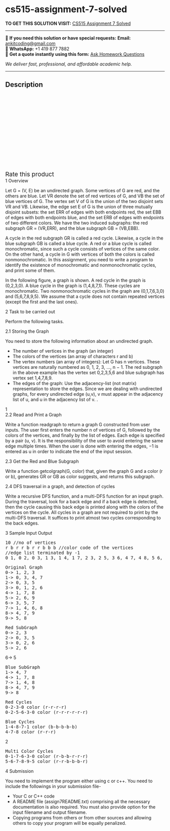 # cs515-assignment-7-solved
**TO GET THIS SOLUTION VISIT:** [CS515 Assignment 7 Solved](https://www.ankitcodinghub.com/product/cs515-assignment-7-solved/)


---

📩 **If you need this solution or have special requests:** **Email:** ankitcoding@gmail.com  
📱 **WhatsApp:** +1 419 877 7882  
📄 **Get a quote instantly using this form:** [Ask Homework Questions](https://www.ankitcodinghub.com/services/ask-homework-questions/)

*We deliver fast, professional, and affordable academic help.*

---

<h2>Description</h2>



<div class="kk-star-ratings kksr-auto kksr-align-center kksr-valign-top" data-payload="{&quot;align&quot;:&quot;center&quot;,&quot;id&quot;:&quot;100703&quot;,&quot;slug&quot;:&quot;default&quot;,&quot;valign&quot;:&quot;top&quot;,&quot;ignore&quot;:&quot;&quot;,&quot;reference&quot;:&quot;auto&quot;,&quot;class&quot;:&quot;&quot;,&quot;count&quot;:&quot;0&quot;,&quot;legendonly&quot;:&quot;&quot;,&quot;readonly&quot;:&quot;&quot;,&quot;score&quot;:&quot;0&quot;,&quot;starsonly&quot;:&quot;&quot;,&quot;best&quot;:&quot;5&quot;,&quot;gap&quot;:&quot;4&quot;,&quot;greet&quot;:&quot;Rate this product&quot;,&quot;legend&quot;:&quot;0\/5 - (0 votes)&quot;,&quot;size&quot;:&quot;24&quot;,&quot;title&quot;:&quot;CS515 Assignment 7 Solved&quot;,&quot;width&quot;:&quot;0&quot;,&quot;_legend&quot;:&quot;{score}\/{best} - ({count} {votes})&quot;,&quot;font_factor&quot;:&quot;1.25&quot;}">

<div class="kksr-stars">

<div class="kksr-stars-inactive">
            <div class="kksr-star" data-star="1" style="padding-right: 4px">


<div class="kksr-icon" style="width: 24px; height: 24px;"></div>
        </div>
            <div class="kksr-star" data-star="2" style="padding-right: 4px">


<div class="kksr-icon" style="width: 24px; height: 24px;"></div>
        </div>
            <div class="kksr-star" data-star="3" style="padding-right: 4px">


<div class="kksr-icon" style="width: 24px; height: 24px;"></div>
        </div>
            <div class="kksr-star" data-star="4" style="padding-right: 4px">


<div class="kksr-icon" style="width: 24px; height: 24px;"></div>
        </div>
            <div class="kksr-star" data-star="5" style="padding-right: 4px">


<div class="kksr-icon" style="width: 24px; height: 24px;"></div>
        </div>
    </div>

<div class="kksr-stars-active" style="width: 0px;">
            <div class="kksr-star" style="padding-right: 4px">


<div class="kksr-icon" style="width: 24px; height: 24px;"></div>
        </div>
            <div class="kksr-star" style="padding-right: 4px">


<div class="kksr-icon" style="width: 24px; height: 24px;"></div>
        </div>
            <div class="kksr-star" style="padding-right: 4px">


<div class="kksr-icon" style="width: 24px; height: 24px;"></div>
        </div>
            <div class="kksr-star" style="padding-right: 4px">


<div class="kksr-icon" style="width: 24px; height: 24px;"></div>
        </div>
            <div class="kksr-star" style="padding-right: 4px">


<div class="kksr-icon" style="width: 24px; height: 24px;"></div>
        </div>
    </div>
</div>


<div class="kksr-legend" style="font-size: 19.2px;">
            <span class="kksr-muted">Rate this product</span>
    </div>
    </div>
<div class="page" title="Page 1">
<div class="layoutArea">
<div class="column">
1 Overview

Let G = (V, E) be an undirected graph. Some vertices of G are red, and the others are blue. Let VR denote the set of red vertices of G, and VB the set of blue vertices of G. The vertex set V of G is the union of the two disjoint sets VR and VB. Likewise, the edge set E of G is the union of three mutually disjoint subsets: the set ERR of edges with both endpoints red, the set EBB of edges with both endpoints blue, and the set ERB of edges with endpoints of two different colors. We have the two induced subgraphs: the red subgraph GR = (VR,ERR), and the blue subgraph GB = (VB,EBB).

A cycle in the red subgraph GR is called a red cycle. Likewise, a cycle in the blue subgraph GB is called a blue cycle. A red or a blue cycle is called monochromatic, since such a cycle consists of vertices of the same color. On the other hand, a cycle in G with vertices of both the colors is called nonmonochromatic. In this assignment, you need to write a program to identify the existence of monochromatic and nonmonochromatic cycles, and print some of them.

In the following figure, a graph is shown. A red cycle in the graph is (0,2,3,0). A blue cycle in the graph is (1,4,8,7,1). These cycles are monochromatic. Two nonmonochromatic cycles in the graph are (0,1,7,6,3,0) and (5,6,7,8,9,5). We assume that a cycle does not contain repeated vertices (except the first and the last ones).

2 Task to be carried out

Perform the following tasks.

2.1 Storing the Graph

You need to store the following information about an undirected graph.

<ul>
<li>The number of vertices in the graph (an integer)</li>
<li>The colors of the vertices (an array of characters r and b)</li>
<li>The vertex numbers (an array of integers): Let G has n vertices. These vertices are naturally numbered as 0, 1, 2, 3, …, n − 1. The red subgraph in the above example has the vertex set 0,2,3,5,6 and blue subgraph has vertex set 1,4,7,8,9.</li>
<li>The edges of the graph: Use the adjacency-list (not matrix) representation to store the edges. Since we are dealing with undirected graphs, for every undirected edge (u,v), v must appear in the adjacency list of u, and u in the adjacency list of v. .</li>
</ul>
</div>
</div>
<div class="layoutArea">
<div class="column">
1

</div>
</div>
</div>
<div class="page" title="Page 2">
<div class="layoutArea">
<div class="column">
2.2 Read and Print a Graph

Write a function readgraph to return a graph G constructed from user inputs. The user first enters the number n of vertices of G, followed by the colors of the vertices, and finally by the list of edges. Each edge is specified by a pair (u, v). It is the responsibility of the user to avoid entering the same edge multiple times. When the user is done with entering the edges, −1 is entered as u in order to indicate the end of the input session.

2.3 Get the Red and Blue Subgraph

Write a function getcolgraph(G, color) that, given the graph G and a color (r or b), generates GR or GB as color suggests, and returns this subgraph.

2.4 DFS traversal in a graph, and detection of cycles

Write a recursive DFS function, and a multi-DFS function for an input graph. During the traversal, look for a back edge and if a back edge is detected, then the cycle causing this back edge is printed along with the colors of the vertices on the cycle. All cycles in a graph are not required to print by the multi-DFS traversal. It suffices to print atmost two cycles corresponding to the back edges.

3 Sample Input Output

<pre>10 //no of vertices
r b r r b r r b b b //color code of the vertices
//edge list terminated by -1
0 1, 0 2, 0 3, 1 3, 1 4, 1 7, 2 3, 2 5, 3 6, 4 7, 4 8, 5 6, 5 9, 6 7, 7 8, 8 9, -1
</pre>
<pre>Original Graph
0-&gt; 1, 2, 3
1-&gt; 0, 3, 4, 7
2-&gt; 0, 3, 5
3-&gt; 0, 1, 2, 6
4-&gt; 1, 7, 8
5-&gt; 2, 6, 9
6-&gt; 3, 5, 7
7-&gt; 1, 4, 6, 8
8-&gt; 4, 7, 9
9-&gt; 5, 8
</pre>
<pre>Red SubGraph
0-&gt; 2, 3
2-&gt; 0, 3, 5
3-&gt; 0, 2, 6
5-&gt; 2, 6
</pre>
6-&gt; 5

<pre>Blue SubGraph
1-&gt; 4, 7
4-&gt; 1, 7, 8
7-&gt; 1, 4, 8
8-&gt; 4, 7, 9
9-&gt; 8
</pre>
<pre>Red Cycles
0-2-3-0 color (r-r-r-r)
0-2-5-6-3-0 color (r-r-r-r-r-r)
</pre>
<pre>Blue Cycles
1-4-8-7-1 color (b-b-b-b-b)
4-7-8 color (r-r-r)
</pre>
</div>
</div>
<div class="layoutArea">
<div class="column">
2

</div>
</div>
</div>
<div class="page" title="Page 3">
<div class="layoutArea">
<div class="column">
<pre>Multi Color Cycles
0-1-7-6-3-0 color (r-b-b-r-r-r)
5-6-7-8-9-5 color (r-r-b-b-b-r)
</pre>
4 Submission

You need to implement the program either using c or c++. You need to include the followings in your submission file-

<ul>
<li>Your C or C++ code</li>
<li>A README file (assign7README.txt) comprising all the necessary documentation is also required. You must also provide option for the input filename and output filename.</li>
<li>Copying programs from others or from other sources and allowing others to copy your program will be equally penalized.</li>
</ul>
</div>
</div>
</div>
